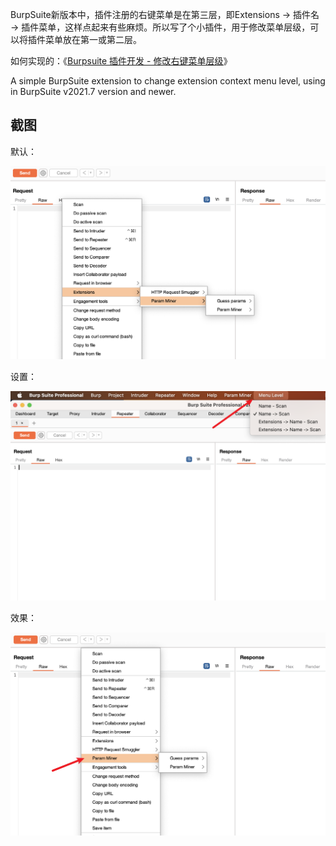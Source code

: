 BurpSuite新版本中，插件注册的右键菜单是在第三层，即Extensions -> 插件名 -> 插件菜单，这样点起来有些麻烦。所以写了个小插件，用于修改菜单层级，可以将插件菜单放在第一或第二层。

如何实现的：《[Burpsuite 插件开发 - 修改右键菜单层级](https://ovi3.github.io/2023/09/27/burpsuite-extension-menu-level/)》

A simple BurpSuite extension to change extension context menu level, using in BurpSuite v2021.7 version and newer.  



## 截图

默认：

![0.png](imgs/0.png)

设置：

![1.png](imgs/1.png)

效果：

![2.png](imgs/2.png)
